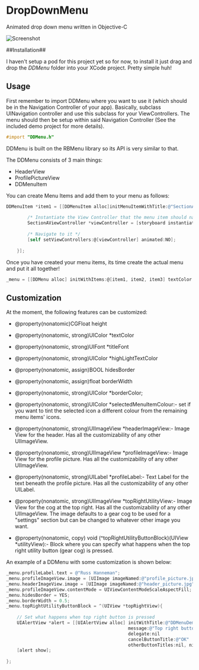 # DropDownMenu
Animated drop down menu written in Objective-C


![Screenshot](https://github.com/oduwa/DropDownMenu/blob/master/phonescreen.png)

##Installation##

I haven't setup a pod for this project yet so for now, to install it just drag and drop the *DDMenu* folder into your XCode project. Pretty simple huh!


## Usage ##

First remember to import DDMenu where you want to use it (which should be in the Navigation Controller of your app). Basically, subclass UINavigation controller and use this subclass for your ViewControllers. The menu should then be setup within said Navigation Controller (See the included demo project for more details).

```objective-c
#import "DDMenu.h"
```
DDMenu is built on the RBMenu library so its API is very similar to that.

The DDMenu consists of 3 main things:
* HeaderView
* ProfilePictureView
* DDMenuItem

You can create Menu Items and add them to your menu as follows:

```objective-c
DDMenuItem *item1 = [[DDMenuItem alloc]initMenuItemWithTitle:@"SectionA" icon:[UIImage imageNamed:@"section_a_icon"] withCompletionHandler:^(BOOL finished){
        
        /* Instantiate the View Controller that the menu item should navigate to */
        SectionAViewController *viewController = [storyboard instantiateViewControllerWithIdentifier:@"SectionAViewController"];
        
        /* Navigate to it */
        [self setViewControllers:@[viewController] animated:NO];
        
    }];
```

Once you have created your menu items, its time create the actual menu and put it all together!

```objective-c
_menu = [[DDMenu alloc] initWithItems:@[item1, item2, item3] textColor:[UIColor lightGrayColor] hightLightTextColor:[UIColor whiteColor] backgroundColor:[UIColor blackColor]  forViewController:self];
```

## Customization ##

At the moment, the following features can be customized:

* @property(nonatomic)CGFloat height

* @property(nonatomic, strong)UIColor *textColor

* @property(nonatomic, strong)UIFont  *titleFont

* @property(nonatomic, strong)UIColor *highLightTextColor

* @property(nonatomic, assign)BOOL hidesBorder

* @property(nonatomic, assign)float borderWidth

* @property(nonatomic, strong)UIColor *borderColor;

* @property(nonatomic, strong)UIColor *selectedMenuItemColour:- set if you want to tint the selected icon a different colour from the remaining menu items' icons.

* @property(nonatomic, strong)UIImageView *headerImageView:- Image View for the header. Has all the customizability of any other UIImageView.

* @property(nonatomic, strong)UIImageView *profileImageView:- Image View for the profile picture. Has all the customizability of any other UIImageView.

* @property(nonatomic, strong)UILabel *profileLabel:- Text Label for the text beneath the profile picture. Has all the customizability of any other UILabel.

* @property(nonatomic, strong)UIImageView *topRightUtilityView:- Image View for the cog at the top right. Has all the customizability of any other UIImageView. The image defaults to a gear cog to be used for a "settings" section but can be changed to whatever other image you want.

* @property(nonatomic, copy) void (^topRightUtilityButtonBlock)(UIView *utilityView):- Block where you can specify what happens when the top right utility button (gear cog) is pressed.

An example of a DDMenu with some customization is shown below:

```objective-c
_menu.profileLabel.text = @"Russ Hanneman";
_menu.profileImageView.image = [UIImage imageNamed:@"profile_picture.jpg"];
_menu.headerImageView.image = [UIImage imageNamed:@"header_picture.jpg"];
_menu.profileImageView.contentMode = UIViewContentModeScaleAspectFill;
_menu.hidesBorder = YES;
_menu.borderWidth = 0.5;
_menu.topRightUtilityButtonBlock = ^(UIView *topRightView){
        
    // Set what happens when top right button is pressed
    UIAlertView *alert = [[UIAlertView alloc] initWithTitle:@"DDMenuDemo" 
                                              message:@"Top right button pressed" 
                                              delegate:nil 
                                              cancelButtonTitle:@"OK" 
                                              otherButtonTitles:nil, nil];
    [alert show];
        
};
```




